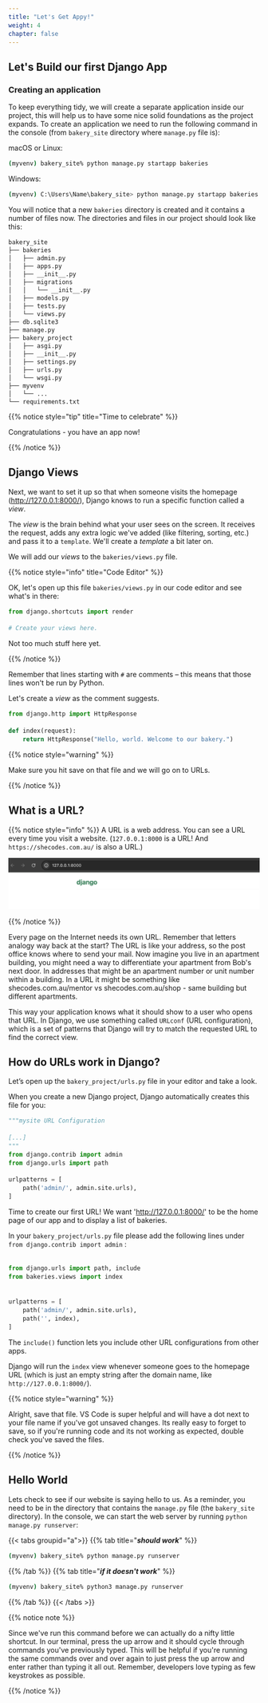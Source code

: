 ```yaml
---
title: "Let's Get Appy!"
weight: 4
chapter: false
---
```


## Let's Build our first Django App

### Creating an application

To keep everything tidy, we will create a separate application inside our project, this will help us to have some nice solid foundations as the project expands. To create an application we need to run the following command in the console (from `bakery_site` directory where `manage.py` file is):

macOS or Linux:
```sh {title="terminal"}
(myvenv) bakery_site% python manage.py startapp bakeries
```
Windows:
```sh {title="terminal"}
(myvenv) C:\Users\Name\bakery_site> python manage.py startapp bakeries
```

You will notice that a new `bakeries` directory is created and it contains a number of files now. The directories and files in our project should look like this:

```
bakery_site
├── bakeries
│   ├── admin.py
│   ├── apps.py
│   ├── __init__.py
│   ├── migrations
│   │   └── __init__.py
│   ├── models.py
│   ├── tests.py
│   └── views.py
├── db.sqlite3
├── manage.py
├── bakery_project
│   ├── asgi.py
│   ├── __init__.py
│   ├── settings.py
│   ├── urls.py
│   └── wsgi.py
├── myvenv
│   └── ...
└── requirements.txt

```
{{% notice style="tip" title="Time to celebrate" %}}

Congratulations - you have an app now! 

{{% /notice %}}

## Django Views

Next, we want to set it up so that when someone visits the homepage (http://127.0.0.1:8000/), Django knows to run a specific function called a *view*. 

The *view* is the brain behind what your user sees on the screen. It receives the request, adds any extra logic we've added (like filtering, sorting, etc.) and pass it to a `template`. We'll create a *template* a bit later on.

We will add our *views* to the `bakeries/views.py` file.

{{% notice style="info" title="Code Editor" %}}

OK, let's open up this file `bakeries/views.py` in our code editor and see what's in there:

```python {title="django"}
from django.shortcuts import render

# Create your views here.
```

Not too much stuff here yet.

{{% /notice %}}

Remember that lines starting with `#` are comments – this means that those lines won't be run by Python.

Let's create a *view* as the comment suggests.

```python {title="django"}
from django.http import HttpResponse

def index(request):
    return HttpResponse("Hello, world. Welcome to our bakery.")
```

{{% notice style="warning" %}}

Make sure you hit save on that file and we will go on to URLs.

{{% /notice %}}

## What is a URL?

{{% notice style="info" %}}
A URL is a web address. You can see a URL every time you visit a website. (`127.0.0.1:8000` is a URL! And `https://shecodes.com.au/` is also a URL.)

![URL](images/url.png)

{{% /notice %}}

Every page on the Internet needs its own URL. Remember that letters analogy way back at the start? The URL is like your address, so the post office knows where to send your mail. Now imagine you live in an apartment building, you might need a way to differentiate your apartment from Bob's next door. In addresses that might be an apartment number or unit number within a building. In a URL it might be something like shecodes.com.au/mentor vs shecodes.com.au/shop - same building but different apartments.

This way your application knows what it should show to a user who opens that URL. In Django, we use something called `URLconf` (URL configuration), which is a set of patterns that Django will try to match the requested URL to find the correct view.

## How do URLs work in Django?

Let’s open up the `bakery_project/urls.py` file in your editor and take a look.

When you create a new Django project, Django automatically creates this file for you:


```python {title="django"}
"""mysite URL Configuration

[...]
"""
from django.contrib import admin
from django.urls import path

urlpatterns = [
    path('admin/', admin.site.urls),
]
```

Time to create our first URL! We want 'http://127.0.0.1:8000/' to be the home page of our app and to display a list of bakeries.

In your `bakery_project/urls.py` file please add the following lines under `from django.contrib import admin` :

```python {title="django"}

from django.urls import path, include
from bakeries.views import index


urlpatterns = [
    path('admin/', admin.site.urls),
    path('', index),
]
```

The `include()` function lets you include other URL configurations from other apps.

Django will run the `index` view whenever someone goes to the homepage URL (which is just an empty string after the domain name, like `http://127.0.0.1:8000/`).

{{% notice style="warning" %}}

Alright, save that file. VS Code is super helpful and will have a dot next to your file name if you've got unsaved changes. Its really easy to forget to save, so if you're running code and its not working as expected, double check you've saved the files.

{{% /notice %}}

## Hello World

Lets check to see if our website is saying hello to us. As a reminder, you need to be in the directory that contains the `manage.py` file (the `bakery_site` directory). In the console, we can start the web server by running `python manage.py runserver`:

{{< tabs groupid="a">}}
{{% tab title="_**should work**_" %}}
```sh {title="terminal"}
(myvenv) bakery_site% python manage.py runserver
```
{{% /tab %}}
{{% tab title="_**if it doesn't work**_" %}}
```sh {title="terminal"}
(myvenv) bakery_site% python3 manage.py runserver
```
{{% /tab %}}
{{< /tabs >}}

{{% notice note %}}

Since we've run this command before we can actually do a nifty little shortcut. In our terminal, press the up arrow and it should cycle through commands you've previously typed. This will be helpful if you're running the same commands over and over again to just press the up arrow and enter rather than typing it all out. Remember, developers love typing as few keystrokes as possible.

{{% /notice %}}

